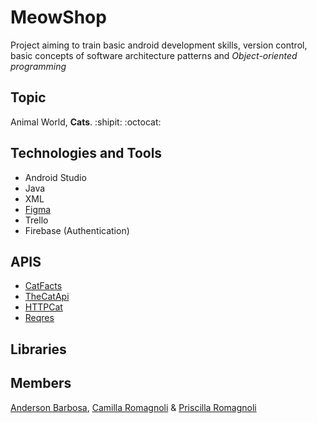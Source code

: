 # MeowShop
Project aiming to train basic android development skills, version control, basic concepts of software architecture patterns and *Object-oriented programming*
## Topic
Animal World, **Cats**. :shipit: :octocat:
## Technologies and Tools
* Android Studio
* Java
* XML
* [Figma](https://www.figma.com/file/pBEDSiWK4E0jnjB3ALy7cG/MeowShop)
* Trello
* Firebase (Authentication)

## APIS
* [CatFacts](https://alexwohlbruck.github.io/cat-facts/)
* [TheCatApi](https://docs.thecatapi.com/)
* [HTTPCat](https://http.cat/)
* [Reqres](https://reqres.in/)

## Libraries


## Members
[Anderson Barbosa](https://github.com/gamezface), [Camilla Romagnoli](https://github.com/camillaromagnoli) & [Priscilla Romagnoli](https://github.com/priromagnoli)
